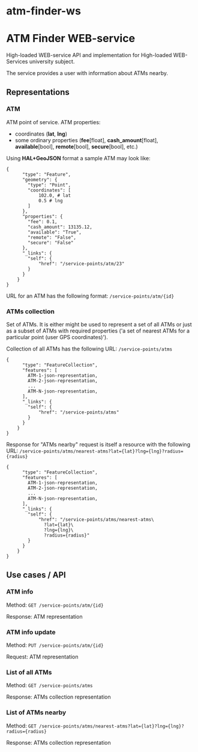 # atm-finder-ws

# ATM Finder WEB-service
High-loaded WEB-service API and implementation for High-loaded WEB-Services university subject.

The service provides a user with information about ATMs nearby.

## Representations

### ATM

ATM point of service. ATM properties:
* coordinates (**lat**, **lng**)
* some ordinary properties (**fee**[float], **cash_amount**[float], **available**[bool], **remote**[bool], **secure**[bool], etc.)

Using **HAL+GeoJSON** format a sample ATM may look like:
```{json}
{
      "type": "Feature",
      "geometry": {
        "type": "Point",
        "coordinates": [
            102.0, # lat
            0.5 # lng
        ]
      },
      "properties": {
        "fee": 0.1,
        "cash_amount": 13135.12,
        "available": "True",
        "remote": "False",
        "secure": "False"
      },
      "_links": {
        "self": {
            "href": "/service-points/atm/23"
        }
      }
    }
}
```

URL for an ATM has the following format:
`/service-points/atm/{id}`

### ATMs collection

Set of ATMs. It is either might be used to represent a set of all ATMs or just as a subset of ATMs with required properties ('a set of nearest ATMs for a particular point (user GPS coordinates)').

Collection of all ATMs has the following URL:
`/service-points/atms`

```{json}
{
      "type": "FeatureCollection",
      "features": [
        ATM-1-json-representation,
        ATM-2-json-representation,
        ...
        ATM-N-json-representation,
      ],
      "_links": {
        "self": {
            "href": "/service-points/atms"
        }
      }
    }
}
```

Response for "ATMs nearby" request is itself a resource with the following URL:
`/service-points/atms/nearest-atms?lat={lat}?lng={lng}?radius={radius}`

```{json}
{
      "type": "FeatureCollection",
      "features": [
        ATM-1-json-representation,
        ATM-2-json-representation,
        ...
        ATM-N-json-representation,
      ],
      "_links": {
        "self": {
            "href": "/service-points/atms/nearest-atms\
              ?lat={lat}\
              ?lng={lng}\
              ?radius={radius}"
        }
      }
    }
}
```

## Use cases / API

### ATM info
Method: `GET /service-points/atm/{id}`

Response: ATM representation

### ATM info update
Method: `PUT /service-points/atm/{id}`

Request: ATM representation

### List of all ATMs
Method: `GET /service-points/atms`

Response: ATMs collection representation

### List of ATMs nearby
Method: `GET /service-points/atms/nearest-atms?lat={lat}?lng={lng}?radius={radius}`

Response: ATMs collection representation

